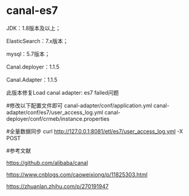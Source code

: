 # canal-es7

JDK：1.8版本及以上；

ElasticSearch：7.x版本；

mysql：5.7版本；

Canal.deployer：1.1.5

Canal.Adapter：1.1.5

此版本修复Load canal adapter: es7 failed问题

#修改以下配置文件即可
canal-adapter/conf/application.yml
canal-adapter/conf/es7/user_access_log.yml
canal-deployer/conf/crmeb/instance.properties


#全量数据同步
curl http://127.0.0.1:8081/etl/es7/user_access_log.yml -X POST

#参考文献

https://github.com/alibaba/canal 

https://www.cnblogs.com/caoweixiong/p/11825303.html 

https://zhuanlan.zhihu.com/p/270191947

